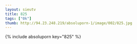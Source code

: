 ```yaml
--- 
layout: sieutv
title: 825
tags: ["0k"]
thumb: http://94.23.248.219/absoluporn-1/image/002/825.jpg
---
```

{% include absoluporn key="825" %} 
